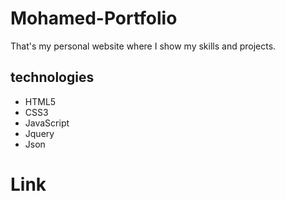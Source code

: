 # Mohamed-Portfolio
That's my personal website where I show my skills and projects.

## technologies
- HTML5
- CSS3
- JavaScript
- Jquery
- Json

# Link
